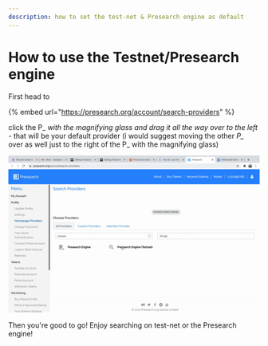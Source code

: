 ```yaml
---
description: how to set the test-net & Presearch engine as default
---
```


# How to use the Testnet/Presearch engine

First head to&#x20;

{% embed url="https://presearch.org/account/search-providers" %}

click the P\_ _with the magnifying glass and drag it all the way over to the left -_ that will be your default provider (i would suggest moving the other _P\__ over as well just to the right of the P\_ with the magnifying glass)

![](<../../.gitbook/assets/ezgif.com-gif-maker (8).gif>)

Then you're good to go! Enjoy searching on test-net or the Presearch engine!
